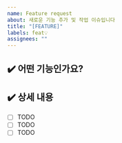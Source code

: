 ```yaml
---
name: Feature request
about: 새로운 기능 추가 및 작업 이슈입니다
title: "[FEATURE]"
labels: feat💡
assignees: ""
---
```


## ✔️ 어떤 기능인가요?

## ✔️ 상세 내용

-   [ ] TODO
-   [ ] TODO
-   [ ] TODO
